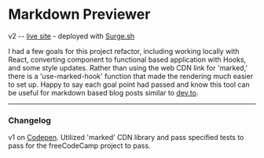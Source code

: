 # Markdown Previewer
v2 -- [live site](http://profuse-toys.surge.sh/) - deployed with [Surge.sh](https://surge.sh/)

I had a few goals for this project refactor, including working locally with React, converting component to functional based application with Hooks, and some style updates. Rather than using the web CDN link for 'marked,' there is a 'use-marked-hook' function that made the rendering much easier to set up. Happy to say each goal point had passed and know this tool can be useful for markdown based blog posts similar to [dev.to](https://dev.to/haleyelder).

---------------------------------------
### Changelog

v1 on [Codepen](https://codepen.io/haleyelder/full/wOGxZV). Utilized 'marked' CDN library and pass specified tests to pass for the freeCodeCamp project to pass.
